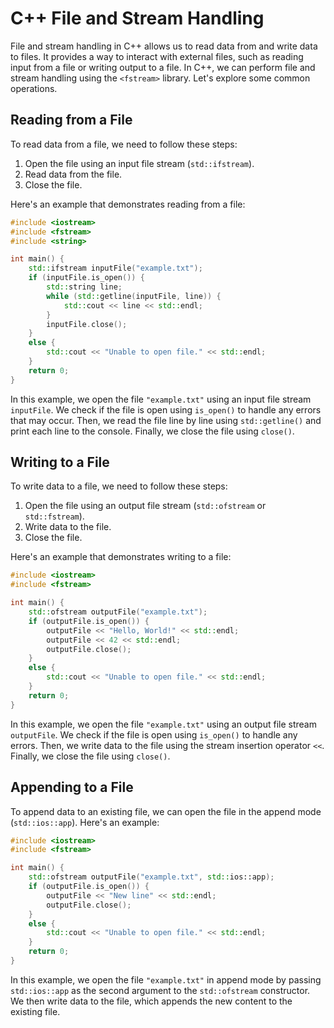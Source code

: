 # C++ File and Stream Handling

File and stream handling in C++ allows us to read data from and write data to files. It provides a way to interact with external files, such as reading input from a file or writing output to a file. In C++, we can perform file and stream handling using the `<fstream>` library. Let's explore some common operations.

## Reading from a File

To read data from a file, we need to follow these steps:

1. Open the file using an input file stream (`std::ifstream`).
2. Read data from the file.
3. Close the file.

Here's an example that demonstrates reading from a file:

```cpp
#include <iostream>
#include <fstream>
#include <string>

int main() {
    std::ifstream inputFile("example.txt");
    if (inputFile.is_open()) {
        std::string line;
        while (std::getline(inputFile, line)) {
            std::cout << line << std::endl;
        }
        inputFile.close();
    }
    else {
        std::cout << "Unable to open file." << std::endl;
    }
    return 0;
}
```

In this example, we open the file `"example.txt"` using an input file stream `inputFile`. We check if the file is open using `is_open()` to handle any errors that may occur. Then, we read the file line by line using `std::getline()` and print each line to the console. Finally, we close the file using `close()`.

## Writing to a File

To write data to a file, we need to follow these steps:

1. Open the file using an output file stream (`std::ofstream` or `std::fstream`).
2. Write data to the file.
3. Close the file.

Here's an example that demonstrates writing to a file:

```cpp
#include <iostream>
#include <fstream>

int main() {
    std::ofstream outputFile("example.txt");
    if (outputFile.is_open()) {
        outputFile << "Hello, World!" << std::endl;
        outputFile << 42 << std::endl;
        outputFile.close();
    }
    else {
        std::cout << "Unable to open file." << std::endl;
    }
    return 0;
}
```

In this example, we open the file `"example.txt"` using an output file stream `outputFile`. We check if the file is open using `is_open()` to handle any errors. Then, we write data to the file using the stream insertion operator `<<`. Finally, we close the file using `close()`.

## Appending to a File

To append data to an existing file, we can open the file in the append mode (`std::ios::app`). Here's an example:

```cpp
#include <iostream>
#include <fstream>

int main() {
    std::ofstream outputFile("example.txt", std::ios::app);
    if (outputFile.is_open()) {
        outputFile << "New line" << std::endl;
        outputFile.close();
    }
    else {
        std::cout << "Unable to open file." << std::endl;
    }
    return 0;
}
```

In this example, we open the file `"example.txt"` in append mode by passing `std::ios::app` as the second argument to the `std::ofstream` constructor. We then write data to the file, which appends the new content to the existing file.

